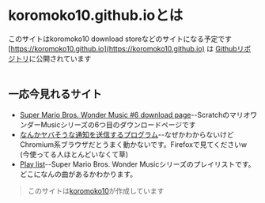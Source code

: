 # koromoko10.github.ioとは
このサイトはkoromoko10 download storeなどのサイトになる予定です<br>
[https://koromoko10.github.io](https://koromoko10.github.io) は [Githubリポジトリ](https://github.com/koromoko10/koromoko10.github.io)に公開されています<br><br>

## 一応今見れるサイト
* [Super Mario Bros. Wonder Music #6 download page](Scratch)--ScratchのマリオワンダーMusicシリーズの6つ目のダウンロードページです<br>
* [なんかヤバそうな通知を送信するプログラム](notification)--なぜかわからないけどChromium系ブラウザだとうまく動かないです。Firefoxで見てくださいw (今使ってる人ほとんどいなくて草)<br>
* [Play list](Scratch/Play%20list.md)--Super Mario Bros. Wonder Musicシリーズのプレイリストです。どこになんの曲があるかわかります。<br>




>このサイトは[koromoko10](https://lit.link/koromoko10)が作成しています
